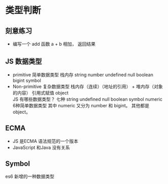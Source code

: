 # 类型判断
## 刻意练习
- 编写一个 add 函数 a + b 相加， 返回结果

## JS 数据类型
- primitive 简单数据类型 栈内存
string number undefined null boolean bigint symbol
- Non-primitive 复杂数据类型 栈内存（连续）（地址的引用） + 堆内存（对象的内容）
    引用式赋值
object  
JS 有哪些数据类型？
七种
string undefined null boolean symbol numeric 6种简单数据类型 其中 numeric
又分为 number 和 bigint。
其他都是object。


## ECMA
- JS 是ECMA 语法规范的一个版本
- JavaScript 和Java 没有关系

## Symbol
es6 新增的一种数据类型

